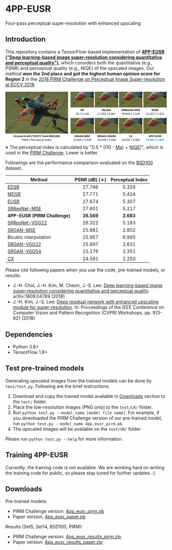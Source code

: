 # 4PP-EUSR
Four-pass perceptual super-resolution with enhanced upscaling


## Introduction
This repository contains a TensorFlow-based implementation of **[4PP-EUSR ("Deep learning-based image super-resolution considering quantitative and perceptual quality")](http://arxiv.org/abs/1809.04789)**, which considers both the quantitative (e.g., PSNR) and perceptual quality (e.g., NIQE) of the upscaled images.
Our method **won the 2nd place and got the highest human opinion score for Region 2** in the [2018 PIRM Challenge on Perceptual Image Super-resolution at ECCV 2018](https://arxiv.org/abs/1809.07517).

![BSD100 - 37073](figures/bsd100_37073.png)
※ The perceptual index is calculated by "0.5 * ((10 - [Ma](https://sites.google.com/site/chaoma99/sr-metric)) + [NIQE](https://doi.org/10.1109/LSP.2012.2227726))", which is used in the [PIRM Challenge](https://www.pirm2018.org/PIRM-SR.html). Lower is better.

Followings are the performance comparison evaluated on the [BSD100](https://www2.eecs.berkeley.edu/Research/Projects/CS/vision/bsds/) dataset.

Method | PSNR (dB) (↓) | Perceptual Index
------------ | :---: | :---:
[EDSR](https://github.com/thstkdgus35/EDSR-PyTorch) | 27.796 | 5.326
[MDSR](https://github.com/thstkdgus35/EDSR-PyTorch) | 27.771 | 5.424
[EUSR](https://github.com/ghgh3269/EUSR-Tensorflow) | 27.674 | 5.307
[SRResNet-MSE](https://arxiv.org/abs/1609.04802) | 27.601 | 5.217
**4PP-EUSR (PIRM Challenge)** | **26.569** | **2.683**
[SRResNet-VGG22](https://arxiv.org/abs/1609.04802) | 26.322 | 5.183
[SRGAN-MSE](https://arxiv.org/abs/1609.04802) | 25.981 | 2.802
Bicubic interpolation | 25.957 | 6.995
[SRGAN-VGG22](https://arxiv.org/abs/1609.04802) | 25.697 | 2.631
[SRGAN-VGG54](https://arxiv.org/abs/1609.04802) | 25.176 | 2.351
[CX](https://arxiv.org/abs/1803.04626) | 24.581 | 2.250

Please cite following papers when you use the code, pre-trained models, or results:
- J.-H. Choi, J.-H. Kim, M. Cheon, J.-S. Lee: [Deep learning-based image super-resolution considering quantitative and perceptual quality](http://arxiv.org/abs/1809.04789). arXiv:1809.04789 (2018)
- J.-H. Kim, J.-S. Lee: [Deep residual network with enhanced upscaling module for super-resolution](http://openaccess.thecvf.com/content_cvpr_2018_workshops/w13/html/Kim_Deep_Residual_Network_CVPR_2018_paper.html). In: Proceedings of the IEEE Conference on Computer Vision and Pattern Recognition (CVPR) Workshops, pp. 913-921 (2018)

## Dependencies
- Python 3.6+
- TensorFlow 1.8+

## Test pre-trained models
Generating upscaled images from the trained models can be done by `test/test.py`.
Following are the brief instructions.

1. Download and copy the trained model available in [Downloads](#downloads) section to the `test/` folder.
2. Place the low-resolution images (PNG only) to the `test/LR/` folder.
3. Run `python test.py --model_name [model file name]`. For example, if you downloaded the PIRM Challenge version of our pre-trained model, run `python test.py --model_name 4pp_eusr_pirm.pb`.
4. The upscaled images will be available on the `test/SR/` folder.

Please run `python test.py --help` for more information.

## Training 4PP-EUSR
Currently, the training code is not available.
We are working hard on writing the training code for public, so please stay tuned for further updates. :)

## Downloads
Pre-trained models:
- PIRM Challenge version: [4pp_eusr_pirm.pb](http://mcml.yonsei.ac.kr/files/4pp_eusr/4pp_eusr_pirm.pb)
- Paper version: [4pp_eusr_paper.pb](http://mcml.yonsei.ac.kr/files/4pp_eusr/4pp_eusr_paper.pb)

Results (Set5, Set14, BSD100, PIRM):
- PIRM Challenge version: [4pp_eusr_results_pirm.zip](http://mcml.yonsei.ac.kr/files/4pp_eusr/4pp_eusr_results_pirm.zip)
- Paper version: [4pp_eusr_results_paper.zip](http://mcml.yonsei.ac.kr/files/4pp_eusr/4pp_eusr_results_paper.zip)
